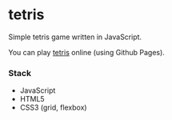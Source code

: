 # tetris

Simple tetris game written in JavaScript.

You can play [tetris](https://abakumova.github.io/tetris/) online (using Github Pages).

### Stack
- JavaScript
- HTML5
- CSS3 (grid, flexbox)
